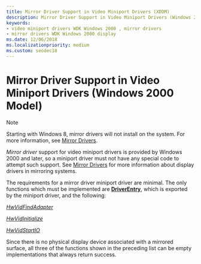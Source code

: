 ```yaml
---
title: Mirror Driver Support in Video Miniport Drivers (XDDM)
description: Mirror Driver Support in Video Miniport Drivers (Windows 2000 Model)
keywords:
- video miniport drivers WDK Windows 2000 , mirror drivers
- mirror drivers WDK Windows 2000 display
ms.date: 12/06/2018
ms.localizationpriority: medium
ms.custom: seodec18
---
```


# Mirror Driver Support in Video Miniport Drivers (Windows 2000 Model)

> [!NOTE]
>
> Starting with Windows 8, mirror drivers will not install on the system. For more information, see [Mirror Drivers](mirror-drivers.md).


*Mirror driver* support for video miniport drivers is provided by Windows 2000 and later, so a miniport driver must not have any special code to attempt such support. See [Mirror Drivers](mirror-drivers.md) for more information about display drivers in mirroring systems.

The requirements for a mirror driver miniport driver are minimal. The only functions which must be implemented are [**DriverEntry**](./driverentry-of-video-miniport-driver.md), which is exported by the miniport driver, and the following:

[*HwVidFindAdapter*](/windows-hardware/drivers/ddi/video/nc-video-pvideo_hw_find_adapter)

[*HwVidInitialize*](/windows-hardware/drivers/ddi/video/nc-video-pvideo_hw_initialize)

[*HwVidStartIO*](/windows-hardware/drivers/ddi/video/nc-video-pvideo_hw_start_io)

Since there is no physical display device associated with a mirrored surface, all three of the functions shown in the preceding list can be empty implementations that always return success.
